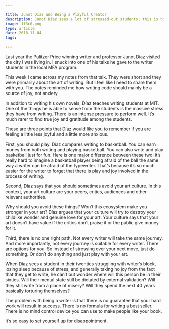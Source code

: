 ```yaml
---

title: Junot Díaz and Being a Playful Creator
description: Junot Díaz sees a lot of stressed-out students; this is his advice to them
image: 1f3c0.png
type: article
date: 2018-11-04
tags:

---
```


Last year the Pulitzer Price winning writer and professor Junot Díaz visited the city I was living in. I snuck into one of his talks he gave to the writer students in the local MFA program.

This week I came across my notes from that talk. They were short and they were primarily about the art of writing. But I feel like I need to share them with you. The notes reminded me how writing code should mainly be a source of joy, not anxiety.

In addition to writing his own novels, Díaz teaches writing students at MIT. One of the things he is able to sense from the students is the massive stress they have from writing. There is an intense pressure to perform well. It’s much rarer to find true joy and gratitude among the students.

These are three points that Díaz would like you to remember if you are feeling a little less joyful and a little more anxious.

First, you should play. Díaz compares writing to basketball. You can earn money from both writing and playing basketball. You can also write and play basketball just for fun. Here is one major difference between these two: it’s really hard to imagine a basketball player being afraid of the ball the same way a writer can be afraid of the typewriter. That’s because it’s so much easier for the writer to forget that there is play and joy involved in the process of writing.

Second, Díaz says that you should sometimes avoid your art culture. In this context, your art culture are your peers, critics, audiences and other relevant authorities.

Why should you avoid these things? Won’t this ecosystem make you stronger in your art? Díaz argues that your culture will try to destroy your childlike wonder and genuine love for your art. Your culture says that your art doesn’t have value if the critics don’t praise it or the public give money for it.

Third, there is no one right path. Not every writer will take the same journey. And more importantly, not every journey is suitable for every writer. There are options for you.  So instead of stressing over your next move, just do something. Or don’t do anything and just play with your art.

When Díaz sees a student in their twenties struggling with writer’s block, losing sleep because of stress, and generally taking no joy from the fact that they get to write, he can’t but wonder where will this person be in their sixties. Will their mental state still be dictated by external validation? Will they still write from a place of misery? Will they spend the next 40 years basically torturing themselves?

The problem with being a writer is that there is no guarantee that your hard work will result in success. There is no formula for writing a best seller. There is no mind control device you can use to make people like your book.

It’s so easy to set yourself up for disappointment.
